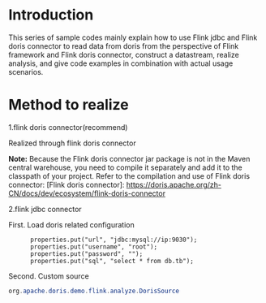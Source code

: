 <!-- 
Licensed to the Apache Software Foundation (ASF) under one
or more contributor license agreements.  See the NOTICE file
distributed with this work for additional information
regarding copyright ownership.  The ASF licenses this file
to you under the Apache License, Version 2.0 (the
"License"); you may not use this file except in compliance
with the License.  You may obtain a copy of the License at

  http://www.apache.org/licenses/LICENSE-2.0

Unless required by applicable law or agreed to in writing,
software distributed under the License is distributed on an
"AS IS" BASIS, WITHOUT WARRANTIES OR CONDITIONS OF ANY
KIND, either express or implied.  See the License for the
specific language governing permissions and limitations
under the License.
-->

# Introduction

This series of sample codes mainly explain how to use Flink jdbc and Flink doris connector to read data from doris from
the perspective of Flink framework and Flink doris connector, construct a datastream, realize analysis, and give code
examples in combination with actual usage scenarios.

# Method to realize

1.flink doris connector(recommend)

Realized through flink doris connector

**Note:** Because the Flink doris connector jar package is not in the Maven central warehouse, you need to compile it
separately and add it to the classpath of your project. Refer to the compilation and use of Flink doris connector:
[Flink doris connector]: https://doris.apache.org/zh-CN/docs/dev/ecosystem/flink-doris-connector

2.flink jdbc connector

First. Load doris related configuration

  ``` 
        properties.put("url", "jdbc:mysql://ip:9030");
        properties.put("username", "root");
        properties.put("password", "");
        properties.put("sql", "select * from db.tb");
 ```
Second. Custom source

```java
org.apache.doris.demo.flink.analyze.DorisSource
```




